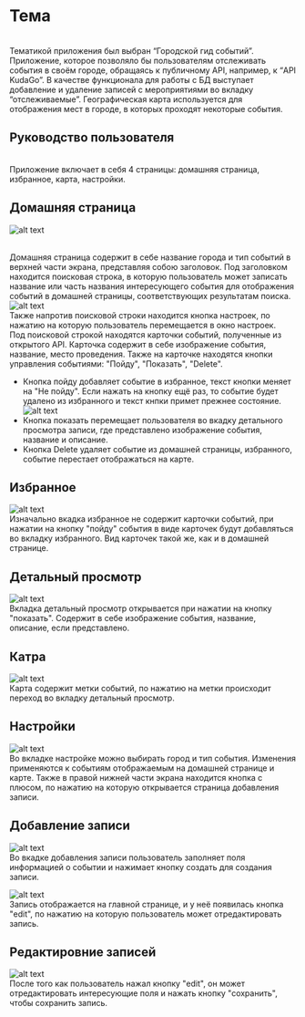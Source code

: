 # Тема
<br>Тематикой приложения был выбран “Городской гид событий”. Приложение, которое позволяло бы пользователям отслеживать события в своём городе, обращаясь к публичному API, например, к “API KudaGo”. В качестве функционала для работы с БД выступает добавление и удаление записей с мероприятиями во вкладку “отслеживаемые”. Географическая карта используется для отображения мест в городе, в которых проходят некоторые события.
## Руководство пользователя
<br>Приложение включает в себя 4 страницы: домашняя страница, избранное, карта, настройки.

## Домашняя страница
![alt text](images/1.jpg)

<br>Домашняя страница содержит в себе название города и тип событий в верхней части экрана, представляя собою заголовок. Под заголовком находится поисковая строка, в которую 
пользователь может записать название или часть названия интересующего события для отображения событий в домашней страницы, соответствующих результатам поиска.<br>
![alt text](images/3.jpg)
<br>Также напротив поисковой строки находится кнопка настроек, по нажатию на которую пользователь перемещается в окно настроек.
<br>Под поисковой строкой находятся карточки событий, полученные из открытого API. Карточка содержит в себе изображение события, название, место проведения. Также на карточке
находятся кнопки управления событиями: "Пойду", "Показать", "Delete".

- Кнопка пойду добавляет событие в избранное, текст кнопки меняет на "Не пойду". Если нажать на кнопку ещё раз, то событие будет удалено из избранного и текст кнпки примет прежнее состояние.<br>
![alt text](images/2.jpg)
- Кнопка показать перемещает пользователя во вкадку детального просмотра записи, где представлено изображение события, название и описание.
- Кнопка Delete удаляет событие из домашней страницы, избранного, событие перестает отображаться на карте.

## Избранное
![alt text](images/4.jpg)
<br>Изначально вкадка избранное не содержит карточки событий, при нажатии на кнопку "пойду" события в виде карточек будут добавляться во вкладку избранного. Вид карточек такой же, как и в домашней странице.
 
## Детальный просмотр
![alt text](images/5.jpg)
<br>Вкладка детальный просмотр открывается при нажатии на кнопку "показать". Содержит в себе изображение события, название, описание, если представлено.

## Катра
![alt text](images/6.jpg)
<br>Карта содержит метки событий, по нажатию на метки происходит переход во вкладку детальный просмотр. 

## Настройки
![alt text](images/7.jpg)
<br>Во вкладке настройке можно выбирать город и тип события. Изменения применяются к событиям отображаемым на домашней странице и карте.
Также в правой нижней части экрана находится кнопка с плюсом, по нажатию на которую открывается страница добавления записи.

## Добавление записи
![alt text](images/8.jpg)
<br>Во вкадке добавления записи пользователь заполняет поля информацией о событии и нажимает кнопку создать для создания записи.

![alt text](images/9.jpg)
<br>Запись отображается на главной странице, и у неё появилась кнопка "edit", по нажатию на которую пользователь может отредактировать запись.

## Редактировние записей
![alt text](images/10.jpg)
<br>После того как пользователь нажал кнопку "edit", он может отредактировать интересующие поля и нажать кнопку "сохранить", чтобы сохранить запись.
